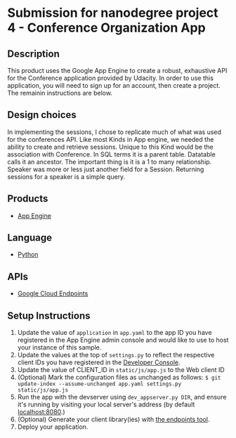 # Submission for nanodegree project 4 - Conference Organization App

## Description
This product uses the Google App Engine to create a robust, exhaustive API for the Conference application provided by Udacity. In
order to use this application, you will need to sign up for an account, then create a project. The remainin instructions are below.

## Design choices
In implementing the sessions, I chose to replicate much of what was used for the conferences API. Like most Kinds in App engine, we needed the ability to create and retrieve sessions. Unique to this Kind would be the association with Conference. In SQL terms it is a parent table. Datatable calls it an ancestor. The important thing is it is a 1 to many relationship. Speaker was more or less just another field for a Session. Returning sessions for a speaker is a simple query.

## Products
- [App Engine][1]

## Language
- [Python][2]

## APIs
- [Google Cloud Endpoints][3]

## Setup Instructions
1. Update the value of `application` in `app.yaml` to the app ID you
   have registered in the App Engine admin console and would like to use to host
   your instance of this sample.
1. Update the values at the top of `settings.py` to
   reflect the respective client IDs you have registered in the
   [Developer Console][4].
1. Update the value of CLIENT_ID in `static/js/app.js` to the Web client ID
1. (Optional) Mark the configuration files as unchanged as follows:
   `$ git update-index --assume-unchanged app.yaml settings.py static/js/app.js`
1. Run the app with the devserver using `dev_appserver.py DIR`, and ensure it's running by visiting your local server's address (by default [localhost:8080][5].)
1. (Optional) Generate your client library(ies) with [the endpoints tool][6].
1. Deploy your application.


[1]: https://developers.google.com/appengine
[2]: http://python.org
[3]: https://developers.google.com/appengine/docs/python/endpoints/
[4]: https://console.developers.google.com/
[5]: https://localhost:8080/
[6]: https://developers.google.com/appengine/docs/python/endpoints/endpoints_tool
